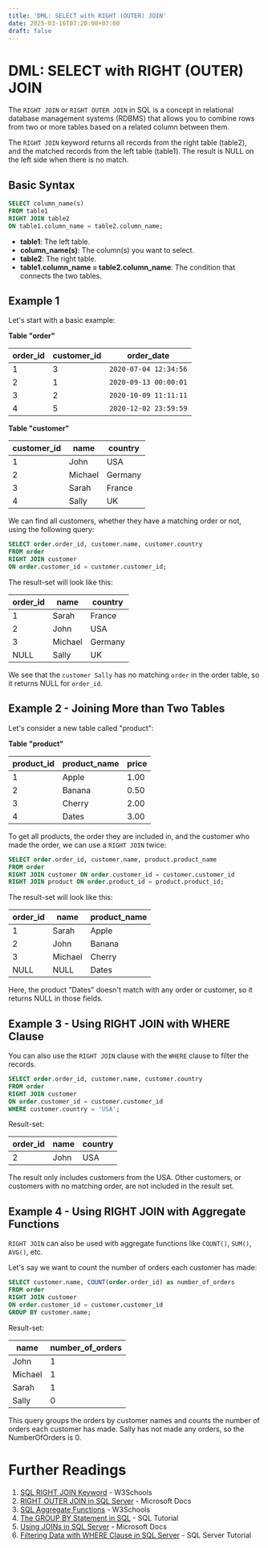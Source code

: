 ```yaml
---
title: 'DML: SELECT with RIGHT (OUTER) JOIN'
date: 2025-03-16T07:20:00+07:00
draft: false
---
```


# DML: SELECT with RIGHT (OUTER) JOIN

The `RIGHT JOIN` or `RIGHT OUTER JOIN` in SQL is a concept in relational database management systems (RDBMS) that allows you to combine rows from two or more tables based on a related column between them.

The `RIGHT JOIN` keyword returns all records from the right table (table2), and the matched records from the left table (table1). The result is NULL on the left side when there is no match.

## Basic Syntax

```sql
SELECT column_name(s)
FROM table1
RIGHT JOIN table2
ON table1.column_name = table2.column_name;
```

- **table1**: The left table.
- **column_name(s)**: The column(s) you want to select.
- **table2**: The right table.
- **table1.column_name = table2.column_name**: The condition that connects the two tables.

## Example 1

Let's start with a basic example:

**Table "order"**

| order_id | customer_id | order_date            |
| -------- | ----------- | --------------------- |
| 1        | 3           | `2020-07-04 12:34:56` |
| 2        | 1           | `2020-09-13 00:00:01` |
| 3        | 2           | `2020-10-09 11:11:11` |
| 4        | 5           | `2020-12-02 23:59:59` |

**Table "customer"**

| customer_id | name    | country |
| ----------- | ------- | ------- |
| 1           | John    | USA     |
| 2           | Michael | Germany |
| 3           | Sarah   | France  |
| 4           | Sally   | UK      |

We can find all customers, whether they have a matching order or not, using the following query:

```sql
SELECT order.order_id, customer.name, customer.country
FROM order
RIGHT JOIN customer
ON order.customer_id = customer.customer_id;
```

The result-set will look like this:

| order_id | name    | country |
| -------- | ------- | ------- |
| 1        | Sarah   | France  |
| 2        | John    | USA     |
| 3        | Michael | Germany |
| NULL     | Sally   | UK      |

We see that the `customer Sally` has no matching `order` in the order table, so it returns NULL for `order_id`.

## Example 2 - Joining More than Two Tables

Let's consider a new table called "product":

**Table "product"**

| product_id | product_name | price |
| ---------- | ------------ | ----- |
| 1          | Apple        | 1.00  |
| 2          | Banana       | 0.50  |
| 3          | Cherry       | 2.00  |
| 4          | Dates        | 3.00  |

To get all products, the order they are included in, and the customer who made the order, we can use a `RIGHT JOIN` twice:

```sql
SELECT order.order_id, customer.name, product.product_name
FROM order
RIGHT JOIN customer ON order.customer_id = customer.customer_id
RIGHT JOIN product ON order.product_id = product.product_id;
```

The result-set will look like this:

| order_id | name    | product_name |
| -------- | ------- | ------------ |
| 1        | Sarah   | Apple        |
| 2        | John    | Banana       |
| 3        | Michael | Cherry       |
| NULL     | NULL    | Dates        |

Here, the product "Dates" doesn't match with any order or customer, so it returns NULL in those fields.

## Example 3 - Using RIGHT JOIN with WHERE Clause

You can also use the `RIGHT JOIN` clause with the `WHERE` clause to filter the records.

```sql
SELECT order.order_id, customer.name, customer.country
FROM order
RIGHT JOIN customer
ON order.customer_id = customer.customer_id
WHERE customer.country = 'USA';
```

Result-set:

| order_id | name | country |
| -------- | ---- | ------- |
| 2        | John | USA     |

The result only includes customers from the USA. Other customers, or customers with no matching order, are not included in the result set.

## Example 4 - Using RIGHT JOIN with Aggregate Functions

`RIGHT JOIN` can also be used with aggregate functions like `COUNT()`, `SUM()`, `AVG()`, etc.

Let's say we want to count the number of orders each customer has made:

```sql
SELECT customer.name, COUNT(order.order_id) as number_of_orders
FROM order
RIGHT JOIN customer
ON order.customer_id = customer.customer_id
GROUP BY customer.name;
```

Result-set:

| name    | number_of_orders |
| ------- | ---------------- |
| John    | 1                |
| Michael | 1                |
| Sarah   | 1                |
| Sally   | 0                |

This query groups the orders by customer names and counts the number of orders each customer has made. Sally has not made any orders, so the NumberOfOrders is 0.

# Further Readings

1. [SQL RIGHT JOIN Keyword](https://www.w3schools.com/sql/sql_join_right.asp) - W3Schools
2. [RIGHT OUTER JOIN in SQL Server](https://docs.microsoft.com/en-us/sql/t-sql/queries/from-transact-sql?view=sql-server-ver15#right-outer-join) - Microsoft Docs
3. [SQL Aggregate Functions](https://www.w3schools.com/sql/sql_count_avg_sum.asp) - W3Schools
4. [The GROUP BY Statement in SQL](https://www.sqltutorial.org/sql-group-by/) - SQL Tutorial
5. [Using JOINs in SQL Server](https://docs.microsoft.com/en-us/sql/t-sql/queries/select-transact-sql?view=sql-server-ver15#using-joins) - Microsoft Docs
6. [Filtering Data with WHERE Clause in SQL Server](https://www.sqlservertutorial.net/sql-server-basics/sql-server-where/) - SQL Server Tutorial
